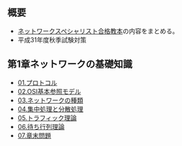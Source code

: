 ## 概要

- [ネットワークスペシャリスト合格教本][Amazonリンク]の内容をまとめる。
- 平成31年度秋季試験対策

[Amazonリンク]: https://www.amazon.co.jp/%E5%B9%B3%E6%88%9030%E5%B9%B4%E5%BA%A6-%E3%83%8D%E3%83%83%E3%83%88%E3%83%AF%E3%83%BC%E3%82%AF%E3%82%B9%E3%83%9A%E3%82%B7%E3%83%A3%E3%83%AA%E3%82%B9%E3%83%88%E5%90%88%E6%A0%BC%E6%95%99%E6%9C%AC-%E6%83%85%E5%A0%B1%E5%87%A6%E7%90%86%E6%8A%80%E8%A1%93%E8%80%85%E8%A9%A6%E9%A8%93-%E5%B2%A1%E5%B6%8B-%E8%A3%95%E5%8F%B2/dp/4774193313


## 第1章ネットワークの基礎知識
- [01.プロトコル](mdFiles/第1章ネットワークの基礎知識/01.プロトコル.md)
- [02.OSI基本参照モデル](mdFiles/第1章ネットワークの基礎知識/02.OSI基本参照モデル.md)
- [03.ネットワークの種類](mdFiles/第1章ネットワークの基礎知識/03.ネットワークの種類.md)
- [04.集中処理と分散処理](mdFiles/第1章ネットワークの基礎知識/04.集中処理と分散処理.md)
- [05.トラフィック理論](mdFiles/第1章ネットワークの基礎知識/05.トラフィック理論.md)
- [06.待ち行列理論](mdFiles/第1章ネットワークの基礎知識/06.待ち行列理論.md)
- [07.章末問題](mdFiles/第1章ネットワークの基礎知識/07.章末問題.md)

